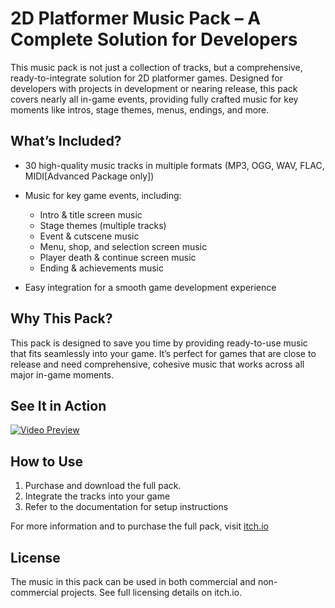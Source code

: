 # 2D Platformer Music Pack – A Complete Solution for Developers

This music pack is not just a collection of tracks, but a comprehensive, ready-to-integrate solution for 2D platformer games. Designed for developers with projects in development or nearing release, this pack covers nearly all in-game events, providing fully crafted music for key moments like intros, stage themes, menus, endings, and more.

## What’s Included?
- 30 high-quality music tracks in multiple formats (MP3, OGG, WAV, FLAC, MIDI[Advanced Package only])
- Music for key game events, including:
  
  - Intro & title screen music
  - Stage themes (multiple tracks)
  - Event & cutscene music
  - Menu, shop, and selection screen music
  - Player death & continue screen music
  - Ending & achievements music
    
- Easy integration for a smooth game development experience

## Why This Pack?
This pack is designed to save you time by providing ready-to-use music that fits seamlessly into your game. It’s perfect for games that are close to release and need comprehensive, cohesive music that works across all major in-game moments.

## See It in Action

[![Video Preview](https://img.youtube.com/vi/iaIamwFF7v0/0.jpg)](https://www.youtube.com/watch?v=YOUR_VIDEO_ID)

## How to Use
1. Purchase and download the full pack.
2. Integrate the tracks into your game
3. Refer to the documentation for setup instructions

For more information and to purchase the full pack, visit [itch.io](https://thunderburst.itch.io/2d-platformer-music-pack)

## License
The music in this pack can be used in both commercial and non-commercial projects. See full licensing details on itch.io.
